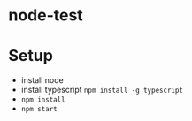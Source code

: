 # node-test

# Setup
* install node
* install typescript `npm install -g typescript`
* `npm install`
* `npm start`